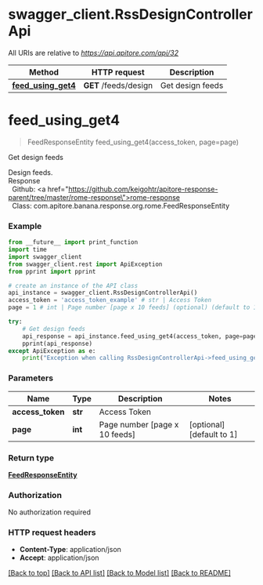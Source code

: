 # swagger_client.RssDesignControllerApi

All URIs are relative to *https://api.apitore.com/api/32*

Method | HTTP request | Description
------------- | ------------- | -------------
[**feed_using_get4**](RssDesignControllerApi.md#feed_using_get4) | **GET** /feeds/design | Get design feeds


# **feed_using_get4**
> FeedResponseEntity feed_using_get4(access_token, page=page)

Get design feeds

Design feeds.<BR />Response<BR />&nbsp; Github: <a href=\"https://github.com/keigohtr/apitore-response-parent/tree/master/rome-response\">rome-response</a><BR />&nbsp; Class: com.apitore.banana.response.org.rome.FeedResponseEntity<BR />

### Example
```python
from __future__ import print_function
import time
import swagger_client
from swagger_client.rest import ApiException
from pprint import pprint

# create an instance of the API class
api_instance = swagger_client.RssDesignControllerApi()
access_token = 'access_token_example' # str | Access Token
page = 1 # int | Page number [page x 10 feeds] (optional) (default to 1)

try:
    # Get design feeds
    api_response = api_instance.feed_using_get4(access_token, page=page)
    pprint(api_response)
except ApiException as e:
    print("Exception when calling RssDesignControllerApi->feed_using_get4: %s\n" % e)
```

### Parameters

Name | Type | Description  | Notes
------------- | ------------- | ------------- | -------------
 **access_token** | **str**| Access Token | 
 **page** | **int**| Page number [page x 10 feeds] | [optional] [default to 1]

### Return type

[**FeedResponseEntity**](FeedResponseEntity.md)

### Authorization

No authorization required

### HTTP request headers

 - **Content-Type**: application/json
 - **Accept**: application/json

[[Back to top]](#) [[Back to API list]](../README.md#documentation-for-api-endpoints) [[Back to Model list]](../README.md#documentation-for-models) [[Back to README]](../README.md)


